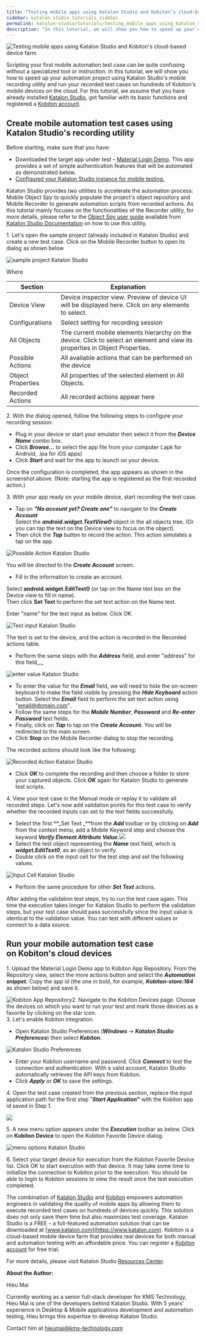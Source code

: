 ```yaml
---
title: "Testing mobile apps using Katalon Studio and Kobiton’s cloud-based device farm"
sidebar: katalon_studio_tutorials_sidebar
permalink: katalon-studio/tutorials/testing_mobile_apps_using_katalon_studio_kobiton.html
description: "In this tutorial, we will show you how to speed up your mobile apps testing project using Katalon Studio and Kobiton’s mobile devices on cloud."
---
```

![Testing mobile apps using Katalon Studio and Kobiton's cloud-based device farm](../../images/katalon-studio/tutorials/testing_mobile_apps_using_katalon_studio_kobiton/QS_high-08-1024x509.png)

Scripting your first mobile automation test case can be quite confusing without a specialized tool or instruction. In this tutorial, we will show you how to speed up your automation project using Katalon Studio's mobile recording utility and run your recorded test cases on hundreds of Kobiton's mobile devices on the cloud. For this tutorial, we assume that you have already installed [Katalon Studio](https://www.katalon.com/), got familiar with its basic functions and registered a [Kobiton account](https://kobiton.com/).

Create mobile automation test cases using Katalon Studio's recording utility
----------------------------------------------------------------------------

Before starting, make sure that you have:

*   Downloaded the target app under test – [Material Login Demo](https://github.com/katalon-studio/Material-Login-App-Test/blob/master/App%20Files/MaterialLoginExample.apk). This app provides a set of simple authentication features that will be automated as demonstrated below.
*   [Configured your Katalon Studio instance for mobile testing.](https://docs.katalon.com/display/KD/Kobiton+Integration)

Katalon Studio provides two utilities to accelerate the automation process: Mobile Object Spy to quickly populate the project's object repository and Mobile Recorder to generate automation scripts from recorded actions. As this tutorial mainly focuses on the functionalities of the Recorder utility, for more details, please refer to the [Object Spy user guide](https://docs.katalon.com/display/KD/Spy+Object/) available from [Katalon Studio Documentation](https://docs.katalon.com/display/KD/Spy+Object/) on how to use this utility.

1\. Let's open the sample project (already included in Katalon Studio) and create a new test case. Click on the Mobile Recorder button to open its dialog as shown below

![sample project Katalon Studio](../../images/katalon-studio/tutorials/testing_mobile_apps_using_katalon_studio_kobiton/1.png)

Where

| Section | Explanation |
| --- | --- |
| Device View | Device inspector view. Preview of device UI will be displayed here. Click on any elements to select. |
| Configurations | Select setting for recording session |
| All Objects | The current mobile elements hierarchy on the device. Click to select an element and view its properties in Object Properties. |
| Possible Actions | All available actions that can be performed on the device |
| Object Properties | All properties of the selected element in All Objects. |
| Recorded Actions | All recorded actions appear here |

2\. With the dialog opened, follow the following steps to configure your recording session:

*   Plug in your device or start your emulator then select it from the **_Device Name_** combo box.
*   Click **_Browse…_** to select the app file from your computer (.apk for Android, .ipa for iOS apps)
*   Click **_Start_** and wait for the app to launch on your device.

Once the configuration is completed, the app appears as shown in the screenshot above. (Note: starting the app is registered as the first recorded action.)

3\. With your app ready on your mobile device, start recording the test case.

*   Tap on **_"No account yet? Create one"_** to navigate to the **_Create Account_**  
    Select the **_android.widget.TextView0_** object in the all objects tree. (Or you can tap the text on the Device view to focus on the object).
*   Then click the **_Tap_** button to record the action. This action simulates a tap on the app.

![Possible Action Katalon Studio](../../images/katalon-studio/tutorials/testing_mobile_apps_using_katalon_studio_kobiton/2.png)

You will be directed to the **_Create Account_** screen.

*   Fill in the information to create an account.

Select **android.widget.EditText0** (or tap on the Name text box on the Device view to fill in name).  
Then click **Set Text** to perform the set text action on the Name text.

Enter "name" for the text input as below. Click OK.

![Text input Katalon Studio](../../images/katalon-studio/tutorials/testing_mobile_apps_using_katalon_studio_kobiton/3.png)

The text is set to the device, and the action is recorded in the Recorded actions table.

*   Perform the same steps with the **_Address_** field, and enter "address" for this field_._

![enter value Katalon Studio](../../images/katalon-studio/tutorials/testing_mobile_apps_using_katalon_studio_kobiton/4.1-300x258.png)

*   To enter the value for the **_Email_** field, we will need to hide the on-screen keyboard to make the field visible by pressing the **_Hide Keyboard_** action button. Select the **_Email_** field to perform the set text action using "email@domain.com"**_._**
*   Follow the same steps for the **_Mobile Number_**, **_Password_** and **_Re-enter Password_** text fields.
*   Finally, click on **_Tap_** to tap on the **_Create Account._** You will be redirected to the main screen.
*   Click **Stop** on the Mobile Recorder dialog to stop the recording.

The recorded actions should look like the following:

![Recorded Action Katalon Studio](../../images/katalon-studio/tutorials/testing_mobile_apps_using_katalon_studio_kobiton/5.png)

*   Click **_OK_** to complete the recording and then choose a folder to store your captured objects. Click **_OK_** again for Katalon Studio to generate test scripts.

4\. View your test case in the Manual mode or replay it to validate all recorded steps. Let's now add validation points for this test case to verify whether the recorded inputs can set to the text fields successfully.

*   Select the first **_Set Text _**from the **_Add_** toolbar or by clicking on **_Add_** from the context menu, add a Mobile Keyword step and choose the keyword **_Verify Element Attribute Value.![](../../images/katalon-studio/tutorials/testing_mobile_apps_using_katalon_studio_kobiton/new-test-case.png)_**
*   Select the test object representing the **_Name_** text field, which is **_widget.EditText0_**, as an object to verify.
*   Double click on the input cell for the test step and set the following values.

![Input Cell Katalon Studio](../../images/katalon-studio/tutorials/testing_mobile_apps_using_katalon_studio_kobiton/6.png)

*   Perform the same procedure for other **_Set Text_** actions.

After adding the validation test steps, try to run the test case again. This time the execution takes longer for Katalon Studio to perform the validation steps, but your test case should pass successfully since the input value is identical to the validation value. You can test with different values or connect to a data source.

Run your mobile automation test case on Kobiton's cloud devices      
---------------------------------------------------------------------

1\. Upload the Material Login Demo app to Kobiton App Repository. From the Repository view, select the more actions button and select the **_Automation snippet._** Copy the app id (the one in bold, for example, **_Kobiton-store:184_** as shown below) and save it.

![Kobiton App Repository](../../images/katalon-studio/tutorials/testing_mobile_apps_using_katalon_studio_kobiton/7-300x196.png)2\. Navigate to the Kobiton Devices page. Choose the devices on which you want to run your test and mark those devices as a favorite by clicking on the star icon.  
3\. Let's enable Kobiton integration.

*   Open Katalon Studio Preferences (**_Windows_** -\> **_Katalon Studio Preferences_**) then select **_Kobiton_**.

![Katalon Studio Preferences](../../images/katalon-studio/tutorials/testing_mobile_apps_using_katalon_studio_kobiton/8.png)

*   Enter your Kobiton username and password. Click **_Connect_** to test the connection and authentication. With a valid account, Katalon Studio automatically retrieves the API keys from Kobiton.
*   Click **_Apply_** or **_OK_** to save the settings.

4\. Open the test case created from the previous section, replace the input application path for the first step "**_Start Application"_** with the Kobiton app id saved in Step 1.

![](../../images/katalon-studio/tutorials/testing_mobile_apps_using_katalon_studio_kobiton/tests-explorer.png)

5\. A new menu option appears under the **_Execution_** toolbar as below. Click on **Kobiton Device** to open the Kobiton Favorite Device dialog.

![menu options Katalon Studio](../../images/katalon-studio/tutorials/testing_mobile_apps_using_katalon_studio_kobiton/9-200x300.png)

6. Select your target device for execution from the Kobiton Favorite Device list. Click OK to start execution with that device. It may take some time to initialize the connection to Kobiton prior to the execution. You should be able to login to Kobiton sessions to view the result once the test execution completed.

The combination of [Katalon Studio](https://www.katalon.com) and [Kobiton](https://kobiton.com) empowers automation engineers in validating the quality of mobile apps by allowing them to execute recorded test cases on hundreds of devices quickly. This solution does not only save them time but also maximizes test coverage. Katalon Studio is a FREE – a full-featured automation solution that can be downloaded at [www.katalon.com](https://www.katalon.com). Kobiton is a cloud-based mobile device farm that provides real devices for both manual and automation testing with an affordable price. You can register a [Kobiton account](https://kobiton.com) for free trial.

For more details, please visit Katalon Studio [Resources Center](https://katalon.com/resources-center/tutorials/).

**About the Author:**

Hieu Mai

Currently working as a senior full-stack developer for KMS Technology, Hieu Mai is one of the developers behind Katalon Studio. With 5 years' experience in Desktop & Mobile applications development and automation testing, Hieu brings this expertise to develop Katalon Studio.

Contact him at [hieumai@kms-technology.com](mailto:hieumai@kms-technology.com)